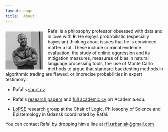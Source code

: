 ```yaml
---
layout: page
title:  About
---
```



<img src="../images/rafalProfile.JPG" alt="Rafal" width="120" style="float: left; padding: 10px 15px 0px 0px;"/>
  Rafal is a philosophy professor obsessed with data and in love with  <b> R</b>. He enjoys probabilistic (especially bayesian) thinking about issues that he is convinced matter a lot. These include  criminal evidence evaluation, the study of online aggression and its mitigation measures, measures of bias in natural language processing tools, the use of Monte Carlo methods to argue that standard backtesting methods in algorithmic trading are flawed, or imprecise probabilities in expert testimony.


- Rafal's [short cv](http://rfl-urbaniak.github.io/cv/urbaniakCVshort.pdf)

- Rafal's [research papers](https://ug.academia.edu/Rafa%C5%82Urbaniak) and [full academic cv](https://ug.academia.edu/Rafa%C5%82Urbaniak/CurriculumVitae) on Academia.edu.

- [LoPSE](http://lopsegdansk.blogspot.com/p/lopse-team.html) research group at the  Chair of Logic, Philosophy of Science and Epistemology in Gdansk coordinated by Rafal.


You can contact Rafal by dropping him a line at rfl.urbaniak@gmail.com
